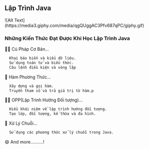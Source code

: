 ## Lập Trình Java

 <span width="250">
  ![Alt Text](https://media3.giphy.com/media/qgQUggAC3Pfv687qPC/giphy.gif)
</span>



### Những Kiến Thức Đạt Được Khi Học Lập Trình Java
👩‍💻 Cú Pháp Cơ Bản...
```bash
  Khai báo biến và kiểu dữ liệu.
  Sử dụng toán tử và biểu thức.
  Câu lệnh điều kiện và vòng lặp
```

🧠 Hàm Phương Thức...
```bash
  Xây dựng và gọi hàm.
  Truyền tham số và trả giá trị từ hàm.p
```

👯‍♀️ OPP(Lập Trình Hướng Đối tượng)...
```bash
  Hiểu khái niệm về lập trình hướng đối tượng.
  Tạo lớp, đối tượng, kế thừa và đa hình.
```

🤔 Xử Lý Chuỗi...
```bash
  Sử dụng các phương thức xử lý chuỗi trong Java.
```

😄 And more..........!




